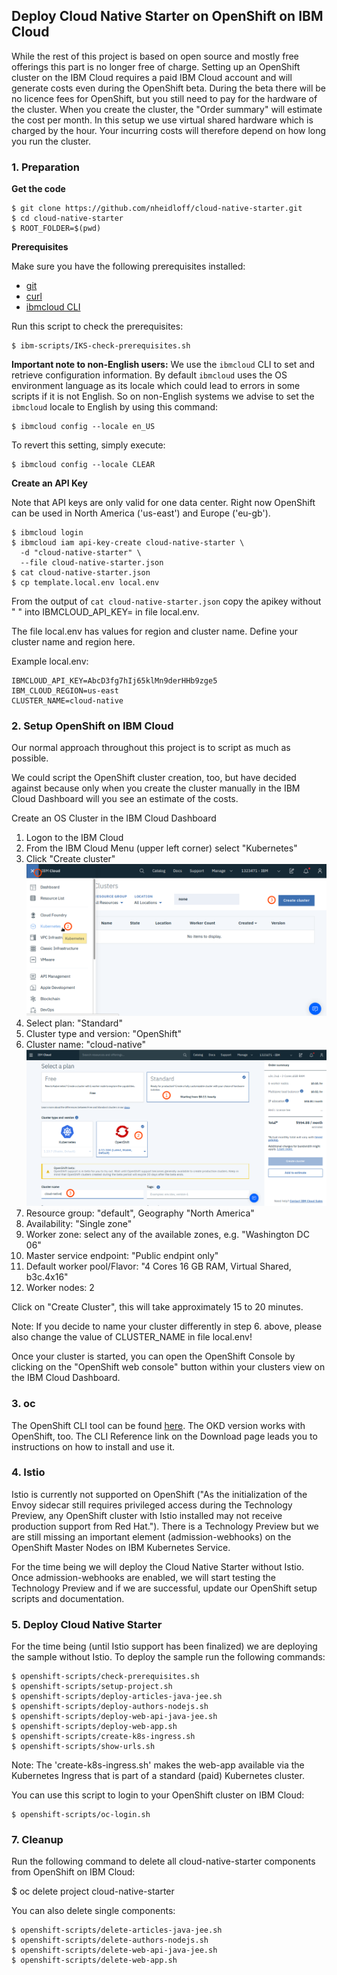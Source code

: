 ## Deploy Cloud Native Starter on OpenShift on IBM Cloud

While the rest of this project is based on open source and mostly free offerings this part is no longer free of charge. Setting up an OpenShift cluster on the IBM Cloud requires a paid IBM Cloud account and will generate costs even during the OpenShift beta. During the beta there will be no licence fees for OpenShift, but you still need to pay for the hardware of the cluster. When you create the cluster, the "Order summary" will estimate the cost per month. In this setup we use virtual shared hardware which is charged by the hour. Your incurring costs will therefore depend on how long you run the cluster.

### 1. Preparation 

**Get the code**

```
$ git clone https://github.com/nheidloff/cloud-native-starter.git
$ cd cloud-native-starter
$ ROOT_FOLDER=$(pwd)
```

**Prerequisites**

Make sure you have the following prerequisites installed:

* [git](https://git-scm.com/book/en/v2/Getting-Started-Installing-Git) 
* [curl](https://curl.haxx.se/download.html)
* [ibmcloud CLI](https://cloud.ibm.com/docs/home/tools) 

Run this script to check the prerequisites:

```
$ ibm-scripts/IKS-check-prerequisites.sh
```

__Important note to non-English users:__ We use the `ibmcloud` CLI to set and retrieve configuration information. By default `ibmcloud` uses the OS environment language as its locale which could lead to errors in some scripts if it is not English. So on non-English systems we advise to set the `ibmcloud` locale to English by using this command:

```
$ ibmcloud config --locale en_US
```

To revert this setting, simply execute:

```
$ ibmcloud config --locale CLEAR
```



**Create an API Key**

Note that API keys are only valid for one data center. Right now OpenShift can be used in North America ('us-east') and Europe ('eu-gb').

```
$ ibmcloud login
$ ibmcloud iam api-key-create cloud-native-starter \
  -d "cloud-native-starter" \
  --file cloud-native-starter.json
$ cat cloud-native-starter.json
$ cp template.local.env local.env 
```

From the output of `cat cloud-native-starter.json` copy the apikey without " " into IBMCLOUD_API_KEY= in file local.env.

The file local.env has values for region and cluster name. Define your cluster name and region here.

Example local.env:

```
IBMCLOUD_API_KEY=AbcD3fg7hIj65klMn9derHHb9zge5
IBM_CLOUD_REGION=us-east
CLUSTER_NAME=cloud-native
```

### 2. Setup OpenShift on IBM Cloud

Our normal approach throughout this project is to script as much as possible. 

We could script the OpenShift cluster creation, too, but have decided against because only when you create the cluster manually in the IBM Cloud Dashboard will you see an estimate of the costs.

Create an OS Cluster in the IBM Cloud Dashboard

1. Logon to the IBM Cloud
2. From the IBM Cloud Menu (upper left corner) select "Kubernetes"
3. Click "Create cluster"
![OpenShift Create Cluster 1](../images/openshift-create-cluster1.png)
4. Select plan: "Standard"
5. Cluster type and version: "OpenShift"
6. Cluster name: "cloud-native"
![OpenShift Create Cluster 2](../images/openshift-create-cluster.png)
7. Resource group: "default", Geography "North America"
8. Availability: "Single zone"
9. Worker zone: select any of the available zones, e.g. "Washington DC 06"
10. Master service endpoint: "Public endpint only" 
11. Default worker pool/Flavor: "4 Cores 16 GB RAM, Virtual Shared, b3c.4x16"
12. Worker nodes: 2

Click on "Create Cluster", this will take approximately 15 to 20 minutes.

Note: If you decide to name your cluster differently in step 6. above, please also change the value of CLUSTER_NAME in file local.env!

Once your cluster is started, you can open the OpenShift Console by clicking on the "OpenShift web console" button within your clusters view on the IBM Cloud Dashboard.

### 3. oc

The OpenShift CLI tool can be found [here](https://www.okd.io/download.html). The OKD version works with OpenShift, too. The CLI Reference link on the Download page leads you to instructions on how to install and use it.

### 4. Istio

Istio is currently not supported on OpenShift ("As the initialization of the Envoy sidecar still requires privileged access during the Technology Preview, any OpenShift cluster with Istio installed may not receive production support from Red Hat."). There is a Technology Preview but we are still missing an important element (admission-webhooks) on the OpenShift Master Nodes on IBM Kubernetes Service.

For the time being we will deploy the Cloud Native Starter without Istio. Once admission-webhooks are enabled, we will start testing the Technology Preview and if we are successful, update our OpenShift setup scripts and documentation.

### 5. Deploy Cloud Native Starter

For the time being (until Istio support has been finalized) we are deploying the sample without Istio. To deploy the sample run the following commands:

```
$ openshift-scripts/check-prerequisites.sh
$ openshift-scripts/setup-project.sh
$ openshift-scripts/deploy-articles-java-jee.sh
$ openshift-scripts/deploy-authors-nodejs.sh
$ openshift-scripts/deploy-web-api-java-jee.sh
$ openshift-scripts/deploy-web-app.sh
$ openshift-scripts/create-k8s-ingress.sh
$ openshift-scripts/show-urls.sh

```
Note: The 'create-k8s-ingress.sh' makes the web-app available via the Kubernetes Ingress that is part of a standard (paid) Kubernetes cluster.

You can use this script to login to your OpenShift cluster on IBM Cloud:

```
$ openshift-scripts/oc-login.sh
```

### 7. Cleanup

Run the following command to delete all cloud-native-starter components from OpenShift on IBM Cloud:

$ oc delete project cloud-native-starter

You can also delete single components:

```
$ openshift-scripts/delete-articles-java-jee.sh
$ openshift-scripts/delete-authors-nodejs.sh
$ openshift-scripts/delete-web-api-java-jee.sh
$ openshift-scripts/delete-web-app.sh

```



